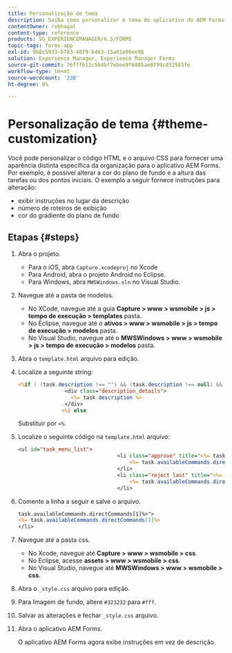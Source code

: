 ```yaml
---
title: Personalização de tema
description: Saiba como personalizar o tema do aplicativo do AEM Forms. Você pode personalizar o código HTML e o arquivo CSS para fornecer aparência e comportamento específicos da organização.
contentOwner: robhagat
content-type: reference
products: SG_EXPERIENCEMANAGER/6.5/FORMS
topic-tags: forms-app
exl-id: 9b8c5933-b783-48f9-b463-15a01e06ee98
solution: Experience Manager, Experience Manager Forms
source-git-commit: 76fffb11c56dbf7ebee9f6805ae0799cd32985fe
workflow-type: tm+mt
source-wordcount: '238'
ht-degree: 0%

---
```


# Personalização de tema {#theme-customization}

Você pode personalizar o código HTML e o arquivo CSS para fornecer uma aparência distinta específica da organização para o aplicativo AEM Forms. Por exemplo, é possível alterar a cor do plano de fundo e a altura das tarefas ou dos pontos iniciais. O exemplo a seguir fornece instruções para alteração:

* exibir instruções no lugar da descrição
* número de roteiros de exibição
* cor do gradiente do plano de fundo

## Etapas {#steps}

1. Abra o projeto.

   * Para o iOS, abra `Capture.xcodeproj` no Xcode
   * Para Android, abra o projeto Android no Eclipse.
   * Para Windows, abra `MWSWindows.sln` no Visual Studio.

1. Navegue até a pasta de modelos.

   * No XCode, navegue até a guia **Capture > www > wsmobile > js > tempo de execução > templates** pasta.
   * No Eclipse, navegue até o **ativos > www > wsmobile > js > tempo de execução > modelos** pasta.
   * No Visual Studio, navegue até o **MWSWindows > www > wsmobile > js > tempo de execução > modelos** pasta.

1. Abra o `template.html` arquivo para edição.
1. Localize a seguinte string:

   ```jsp
   <%if ( (task.description !== "") && (task.description !== null) && (typeof task.description !== null) && (typeof task.description !== 'undefined') ) {%>
                  <div class="description_details">
                    <%= task.description %>
                  </div>
                 <%} else
   ```

   Substituir por `<%`.

1. Localize o seguinte código na `template.html` arquivo:

   ```jsp
   <ul id="task_menu_list">
                                   <li class="approve" title="<%= task.availableCommands.directCommands[0]%>" data-routename="<%= task.availableCommands.directCommands[0]%>">
                                       <%= task.availableCommands.directCommands[0]%>
                                   </li>
                                   <li class="reject last" title="<%= task.availableCommands.directCommands[1]%>" data-routename="<%= task.availableCommands.directCommands[1]%>">
                                       <%= task.availableCommands.directCommands[1]%>
                                   </li>
   ```

1. Comente a linha a seguir e salve o arquivo.

   ```jsp
   task.availableCommands.directCommands[1]%>">
   <%= task.availableCommands.directCommands[1]%>
   </li>
   ```

1. Navegue até a pasta css.

   * No Xcode, navegue até **Capture > www > wsmobile > css**.
   * No Eclipse, acesse **assets > www > wsmobile > css**.
   * No Visual Studio, navegue até **MWSWindows > www > wsmobile > css**.

1. Abra o `_style.css` arquivo para edição.
1. Para Imagem de fundo, altere `#323232` para `#fff`.
1. Salvar as alterações e fechar `_style.css` arquivo.
1. Abra o aplicativo AEM Forms.

   O aplicativo AEM Forms agora exibe instruções em vez de descrição.

